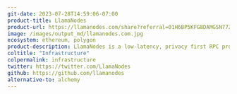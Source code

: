 ```yaml
---
git-date: 2023-07-28T14:59:06-07:00
product-title: LlamaNodes
product-url: https://llamanodes.com/share?referral=01H6BP5KFG8DAMGSN77ZVWR0W9
image: /images/output_md/llamanodes.com.jpg
ecosystem: ethereum, polygon
product-description: LlamaNodes is a low-latency, privacy first RPC provider - with dynamic load-balancing, autoscaling, and globally redundant infrastructure.
coltitle: "Infrastructure"
colpermalink: infrastructure
twitter: https://twitter.com/LlamaNodes
github: https://github.com/llamanodes
alternative-to: alchemy
---
```

